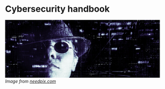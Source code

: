 # Cybersecurity handbook

![Cover image](OTHER/cover.jpg)
_Image from [needpix.com](https://www.needpix.com/photo/download/963169/hacker-cyber-crime-banner-header-internet-computer-security-cyber-technology)_
